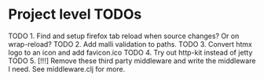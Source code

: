 # Project level TODOs

TODO 1. Find and setup firefox tab reload when source changes? Or on wrap-reload?
TODO 2. Add malli validation to paths.
TODO 3. Convert htmx logo to an icon and add favicon.ico
TODO 4. Try out http-kit instead of jetty
TODO 5. [!!!] Remove these third party middleware and write the middleware I need. See middleware.clj for more.
